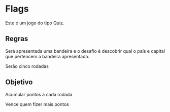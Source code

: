 # Flags

Este é um jogo do tipo Quiz.

## Regras

Será apresentada uma bandeira e o desafio é descobrir qual o país e capital que pertencem a bandeira apresentada.

Serão cinco rodadas

## Objetivo

Acumular pontos a cada rodada

Vence quem fizer mais pontos
